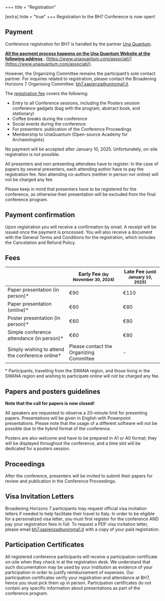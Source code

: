 +++
title = "Registration"

[extra]
hide = "true"
+++
Registration to the BH7 Conference is now open!

## Payment

Conference registration for BH7 is handled by the partner [Una Quantum](https://www.unaquantum.com/). 

<u> **All the payment process happens on the Una Quantum Website at the following address** </u>: [https://www.unaquantum.com/associati/](https://www.unaquantum.com/associati/).

However, the Organizing Committee remains the participant’s sole contact partner. For inquiries related to registration, please contact the Broadening Horizons 7 Organising Committee: [bh7.sapienza@uniroma1.it](mailto:bh7.sapienza@uniroma1.it).

The [registration fee](/call#fees) covers the following:

* Entry to all Conference sessions, including the Posters session
  conference gadgets (bag with the program, abstract book, and stationary)
* Coffee breaks during the conference
* Social events during the conference
* For presenters: publication of the Conference Proceedings
* Membership to UnaQuantum (Open-source Academy for Archaeologists)

No payment will be accepted after January 10, 2025. Unfortunately, on-site registration is not possible.

All presenters and non-presenting attendees have to register. In the case of papers by several presenters, each attending author have to pay the registration fee. Non attending co-authors (neither in person nor online) will not be charged any fee.

Please keep in mind that presenters have to be registered for the conference, as otherwise their presentation will be excluded from the final conference program.


## Payment confirmation

Upon registration you will receive a confirmation by email. A receipt will be issued once the payment is processed. You will also receive a document with the General Terms and Conditions for the registration, which includes the Cancelation and Refund Policy.

## **Fees**

|                                                 | Early Fee <small>(by November 30, 2024)</small>        | Late Fee <small>(until January 10, 2025)</small> |
| ----------------------------------------------- | --------------------------------------- | --------------------------------- |
| Paper presentation (in person)*                 | €90                                     | €110                              |
| Paper presentation (online)*                    | €60                                     | €80                               |
| Poster presentation (in person)*                | €60                                     | €80                               |
| Simple conference attendance (in person)*       | €60                                     | €80                               |
| Simply wishing to attend the conference online* | Please contact the Organizing Committee | \-                                |

\* Participants, travelling from the SWANA region, and those living in the SWANA region and wishing to participate online will not be charged any fee.


## **Papers and posters guidelines**

**Note that the call for papers is now closed!**

All speakers are requested to observe a 20-minute limit for presenting papers. Presentations will be given in English with Powerpoint presentations. Please note that the usage of a different software will not be possible due to the hybrid format of the conference.

Posters are also welcome and have to be prepared in A1 or A0 format; they will be displayed throughout the conference, and a time slot will be dedicated for a posters session.


## **Proceedings**

After the conference, presenters will be invited to submit their papers for review and publication in the Conference Proceedings.

## Visa Invitation Letters

Broadening Horizons 7 participants may request official visa invitation letters if needed to help facilitate their travel to Italy. In order to be eligible for a personalized visa letter, you must first register for the conference AND pay your registration fees in full. To request a PDF visa invitation letter, please email [bh7.sapienza@uniroma1.it](mailto:bh7.sapienza@uniroma1.it) with a copy of your paid registration.

 

## Participation Certificates
All registered conference participants will receive a participation certificate on-site when they check in at the registration desk. We understand that such documentation may be used by your institution as evidence of your participation in order to justify reimbursement of expenses. Our participation certificates verify your registration and attendance at BH7, hence you must pick them up in person. Participation certificates do not contain any specific information about presentations as part of the conference program.
